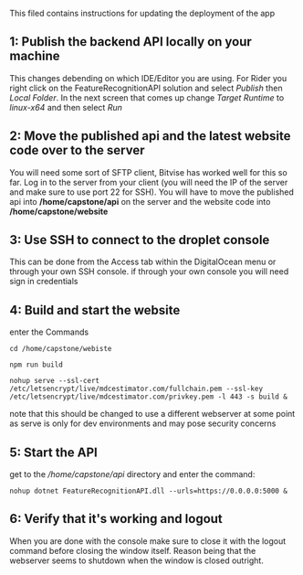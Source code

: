This filed contains instructions for updating the deployment of the app  

## 1: Publish the backend API locally on your machine
This changes debending on which IDE/Editor you are using. For Rider you right click on the FeatureRecognitionAPI solution and select
 _Publish_ then _Local Folder_. In the next screen that comes up change _Target Runtime_ to _linux-x64_ and then select _Run_

## 2: Move the published api and the latest website code over to the server
You will need some sort of SFTP client, Bitvise has worked well for this so far. Log in to the server from your client (you will need the IP of the server and make sure to use port 22 for SSH). You will have to move the published api into **/home/capstone/api** on the server and the website code into **/home/capstone/website**

## 3: Use SSH to connect to the droplet console
This can be done from the Access tab within the DigitalOcean menu or through your own SSH console. if through your own console you will need sign in credentials

## 4: Build and start the website
enter the Commands <br/>
```
cd /home/capstone/webiste
```
```
npm run build
```
```
nohup serve --ssl-cert /etc/letsencrypt/live/mdcestimator.com/fullchain.pem --ssl-key /etc/letsencrypt/live/mdcestimator.com/privkey.pem -l 443 -s build &
```
note that this should be changed to use a different webserver at some point as serve is only for dev environments and may pose security concerns

## 5: Start the API
get to the _/home/capstone/api_ directory and enter the command: <br/>
```
nohup dotnet FeatureRecognitionAPI.dll --urls=https://0.0.0.0:5000 &
```

## 6: Verify that it's working and logout
When you are done with the console make sure to close it with the logout command before closing the window itself. Reason being that the webserver seems to 
shutdown when the window is closed outright.
